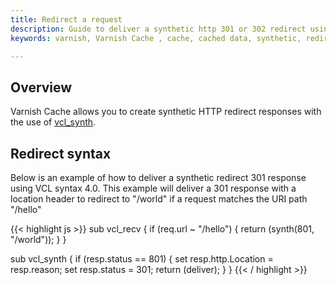 ```yaml
---
title: Redirect a request
description: Guide to deliver a synthetic http 301 or 302 redirect using Varnish Cache.
keywords: varnish, Varnish Cache , cache, cached data, synthetic, redirect, 301, 302

---
```


## Overview

Varnish Cache allows you to create synthetic HTTP redirect responses with the use of [vcl_synth](https://varnish-cache.org/docs/trunk/users-guide/vcl-built-in-subs.html#vcl-synth). 

## Redirect syntax

Below is an example of how to deliver a synthetic redirect 301 response using VCL syntax 4.0. This example will deliver a 301 response with a location header to redirect to "/world" if a request matches the URI path "/hello"

{{< highlight js >}}
sub vcl_recv {
    if (req.url ~ "/hello") {
        return (synth(801, "/world"));
    }
}

sub vcl_synth {
    if (resp.status == 801) {
        set resp.http.Location = resp.reason;
        set resp.status = 301;
        return (deliver);
    }
}
{{< / highlight >}}
